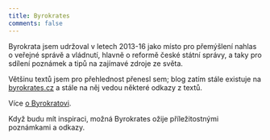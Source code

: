 ```yaml
---
title: Byrokrates
comments: false
---
```


Byrokrata jsem udržoval v letech 2013-16 jako místo pro přemýšlení nahlas o veřejné správě a vládnutí, hlavně o reformě české státní správy, a taky pro sdílení poznámek a tipů na zajímavé zdroje ze světa.

Většinu textů jsem pro přehlednost přenesl sem; blog zatím stále existuje na [byrokrates.cz](https://byrokrates.cz) a stále na něj vedou některé odkazy z textů.

Více [o Byrokratovi](o-byrokratovi).

Když budu mít inspiraci, možná Byrokrates ožije příležitostnými poznámkami a odkazy.
